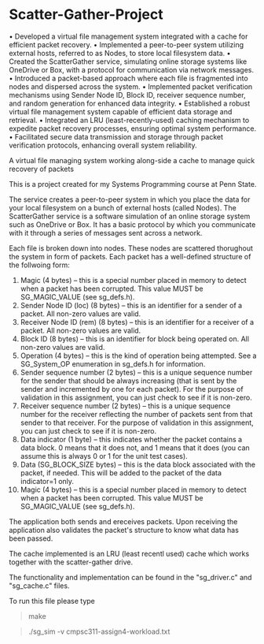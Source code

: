 # Scatter-Gather-Project
•	Developed a virtual file management system integrated with a cache for efficient packet recovery.
•	Implemented a peer-to-peer system utilizing external hosts, referred to as Nodes, to store local filesystem data.
•	Created the ScatterGather service, simulating online storage systems like OneDrive or Box, with a protocol for communication via network messages.
•	Introduced a packet-based approach where each file is fragmented into nodes and dispersed across the system.
•	Implemented packet verification mechanisms using Sender Node ID, Block ID, receiver sequence number, and random generation for enhanced data integrity.
•	Established a robust virtual file management system capable of efficient data storage and retrieval.
•	Integrated an LRU (least-recently-used) caching mechanism to expedite packet recovery processes, ensuring optimal system performance.
•	Facilitated secure data transmission and storage through packet verification protocols, enhancing overall system reliability.

A virtual file managing system working along-side a cache to manage quick recovery of packets

This is a project created for my Systems Programming course at Penn State. 

The service creates a peer-to-peer system in which you place the data for your local filesystem on a bunch of external hosts (called Nodes). The ScatterGather service is a software 
simulation of an online storage system such as OneDrive or Box. It has a basic protocol by which you communicate with it through a series of messages sent across a network. 

Each file is broken down into nodes. These nodes are scattered thorughout the system in form of packets. Each packet has a well-defined structure of the follwoing form: 
1) Magic (4 bytes) – this is a special number placed in memory to detect when a packet has been corrupted. This value MUST be SG_MAGIC_VALUE (see sg_defs.h).
2) Sender Node ID (loc) (8 bytes) – this is an identifier for a sender of a packet. All non-zero values are valid.
3) Receiver Node ID (rem)  (8 bytes) – this is an identifier for a receiver of a packet. All non-zero values are valid.
4) Block ID (8 bytes) – this is an identifier for block being operated on. All non-zero values are valid.
5) Operation (4 bytes) – this is the kind of operation being attempted. See a SG_System_OP enumeration in sg_defs.h for information.
6) Sender sequence number (2 bytes) – this is a unique sequence number for the sender that should be always increasing (that is sent by the sender and incremented by one for each packet). For the purpose of validation in this assignment, you can just check to see if it is non-zero.
7) Receiver sequence number (2 bytes) – this is a unique sequence number for the receiver reflecting the number of packets sent from that sender to that receiver. For the purpose of validation in this assignment, you can just check to see if it is non-zero.
8) Data indicator (1 byte) – this indicates whether the packet contains a data block. 0 means that it does not, and 1 means that it does (you can assume this is always 0 or 1 for the unit test cases).
9) Data (SG_BLOCK_SIZE bytes) – this is the data block associated with the packet, if needed. This will be added to the packet of the data indicator=1 only.
10) Magic (4 bytes) – this is a special number placed in memory to detect when a packet has been corrupted. This value MUST be SG_MAGIC_VALUE (see sg_defs.h).

The application both sends and ereceives packets. Upon receiving the application also validates the packet's structure to know what data has been passed.

The cache implemented is an LRU (least recentl used) cache which works together with the scatter-gather drive.

The functionality and implementation can be found in the "sg_driver.c" and "sg_cache.c" files.  

To run this file please type

> make

> ./sg_sim -v cmpsc311-assign4-workload.txt
